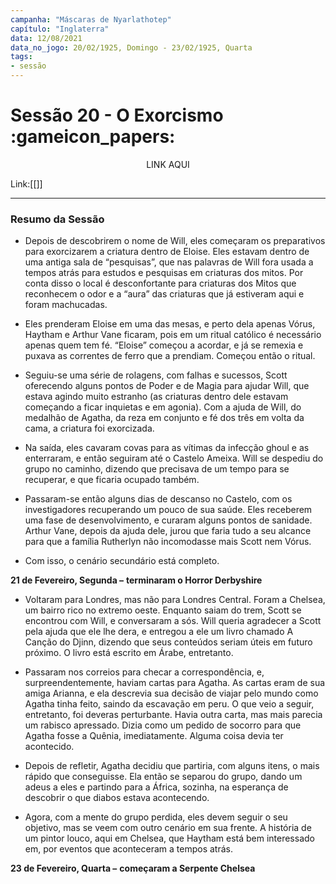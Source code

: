```yaml
---
campanha: "Máscaras de Nyarlathotep"
capítulo: "Inglaterra"
data: 12/08/2021
data_no_jogo: 20/02/1925, Domingo - 23/02/1925, Quarta
tags: 
- sessão
---
```

# Sessão 20 - O Exorcismo :gameicon_papers:

<div align="center">LINK AQUI</div>

Link:[[]]

---

### Resumo da Sessão
- Depois de descobrirem o nome de Will, eles começaram os preparativos para exorcizarem a criatura dentro de Eloise. Eles estavam dentro de uma antiga sala de “pesquisas”, que nas palavras de Will fora usada a tempos atrás para estudos e pesquisas em criaturas dos mitos. Por conta disso o local é desconfortante para criaturas dos Mitos que reconhecem o odor e a “aura” das criaturas que já estiveram aqui e foram machucadas.

- Eles prenderam Eloise em uma das mesas, e perto dela apenas Vórus, Haytham e Arthur Vane ficaram, pois em um ritual católico é necessário apenas quem tem fé. “Eloise” começou a acordar, e já se remexia e puxava as correntes de ferro que a prendiam. Começou então o ritual.

- Seguiu-se uma série de rolagens, com falhas e sucessos, Scott oferecendo alguns pontos de Poder e de Magia para ajudar Will, que estava agindo muito estranho (as criaturas dentro dele estavam começando a ficar inquietas e em agonia). Com a ajuda de Will, do medalhão de Agatha, da reza em conjunto e fé dos três em volta da cama, a criatura foi exorcizada.

- Na saída, eles cavaram covas para as vítimas da infecção ghoul e as enterraram, e então seguiram até o Castelo Ameixa. Will se despediu do grupo no caminho, dizendo que precisava de um tempo para se recuperar, e que ficaria ocupado também.

- Passaram-se então alguns dias de descanso no Castelo, com os investigadores recuperando um pouco de sua saúde. Eles receberem uma fase de desenvolvimento, e curaram alguns pontos de sanidade. Arthur Vane, depois da ajuda dele, jurou que faria tudo a seu alcance para que a família Rutherlyn não incomodasse mais Scott nem Vórus.

- Com isso, o cenário secundário está completo.

**21 de Fevereiro, Segunda –** **terminaram o Horror Derbyshire**

- Voltaram para Londres, mas não para Londres Central. Foram a Chelsea, um bairro rico no extremo oeste. Enquanto saiam do trem, Scott se encontrou com Will, e conversaram a sós. Will queria agradecer a Scott pela ajuda que ele lhe dera, e entregou a ele um livro chamado A Canção do Djinn, dizendo que seus conteúdos seriam úteis em futuro próximo. O livro está escrito em Árabe, entretanto.

- Passaram nos correios para checar a correspondência, e, surpreendentemente, haviam cartas para Agatha. As cartas eram de sua amiga Arianna, e ela descrevia sua decisão de viajar pelo mundo como Agatha tinha feito, saindo da escavação em peru. O que veio a seguir, entretanto, foi deveras perturbante. Havia outra carta, mas mais parecia um rabisco apressado. Dizia como um pedido de socorro para que Agatha fosse a Quênia, imediatamente. Alguma coisa devia ter acontecido.

- Depois de refletir, Agatha decidiu que partiria, com alguns itens, o mais rápido que conseguisse. Ela então se separou do grupo, dando um adeus a eles e partindo para a África, sozinha, na esperança de descobrir o que diabos estava acontecendo.

- Agora, com a mente do grupo perdida, eles devem seguir o seu objetivo, mas se veem com outro cenário em sua frente. A história de um pintor louco, aqui em Chelsea, que Haytham está bem interessado em, por eventos que aconteceram a tempos atrás.

**23 de Fevereiro, Quarta –** **começaram a Serpente Chelsea**

